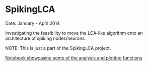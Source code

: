 SpikingLCA
==========

Date: January - April 2014

Investigating the feasibility to move the LCA-like algorithm onto an architecture of spiking nodes/neurons.

NOTE: This is just a part of the SpikingLCA project.

[Notebook showcasing some of the analysis and plotting functions](http://nbviewer.ipython.org/github/mpelko/SpikingLCA/blob/master/active_nb_scripts/demo_PVP_analysis_in_ipythonNotebook.ipynb?create=1)
